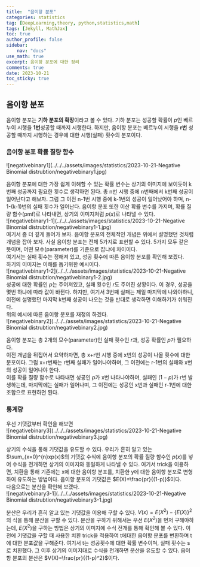 ```yaml
---
title:  "음이항 분포"
categories: statistics
tag: [DeepLearning,theory, python,statistics,math]
tags: [Jekyll, MathJax]
toc: true
author_profile: false
sidebar:
    nav: "docs"
use_math: true
excerpt: 음이항 분포에 대한 정리
comments: true
date: 2023-10-21
toc_sticky: true
---
```


## 음이항 분포

음이항 분포는 **기하 분포의 확장**이라고 볼 수 있다. 기하 분포는 성공할 확률이 $p$인 베르누이 시행을 **1번**성공할 때까지 시행한다. 하지만, 음이항 분포는 베르누이 시행을 **r번** 성공할 때까지 시행하는 경우에 대한 시행(실패) 횟수의 분포이다.

### 음이항 분포 확률 질량 함수

![negativebinary1](../../../assets/images/statistics/2023-10-21-Negative Binomial distrubtion/negativebinary1.jpg)

음이항 분포에 대한 가장 쉽게 이해할 수 있는 확률 변수는 상기의 이미지에 보이듯이 k번째 성공까지 필요한 횟수로 생각하면 된다. 총 n번 시행 중에 n번째에서 k번째 성공이 일어난다고 해보자. 그럼 그 이전 n-1번 시행 중에 k-1번의 성공이 일어났어야 하며, n-1-(k-1)번의 실패 횟수가 일어난다. 음이항 분포 또한 이산 확률 변수를 가지며, 확률 질량 함수(pmf)로 나타내면, 상기의 이미지처럼 $p(x)$로 나타낼 수 있다.    
![negativebinary1-1](../../../assets/images/statistics/2023-10-21-Negative Binomial distrubtion/negativebinary1-1.jpg)   
여기서 좀 더 깊게 들어가 보자. 음이항 분포의 전체적인 개념은 위에서 설명했던 것처럼 개념을 잡아 보자. 사실 음이항 분포는 전체 5가지로 표현할 수 있다. 5가지 모두 같은 뜻이며, 어떤 모수(parameter)를 기준으로 잡냐에 차이이다.   
여기서는 실패 횟수는 정해져 있고, 성공 횟수에 따른 음이항 분포를 확인해 보겠다.   
하기의 이미지는 이해를 돕기위한 예시이다.   
![negativebinary1-2](../../../assets/images/statistics/2023-10-21-Negative Binomial distrubtion/negativebinary1-2.jpg)   
성공에 대한 확률인 $p$는 주어져있고, 실패 횟수인 $r$도 주어진 상황이다. 이 경우, 성공을 몇번 하냐에 따라 값이 바뀐다. 하지만, 여기서 3번째 실패는 제일 마지막에 나와야하니, 이전에 설명했던 마지막 k번째 성공이 나오는 것을 반대로 생각하면 이해하기가 쉬워진다.    
위의 예시에 따른 음이항 분포를 재정의 하겠다.   
![negativebinary2](../../../assets/images/statistics/2023-10-21-Negative Binomial distrubtion/negativebinary2.jpg)   

음이항 분포는 총 2개의 모수(parameter)인 실패 횟수인 $r$과, 성공 확률인 $p$가 필요하다.   
이전 개념을 뒤집어서 요약하자면, 총 x+r번 시행 중에 x번의 성공이 나올 횟수에 대한 분포이다. 그럼 x+r번째는 r번째 실패가 일어나야하며, 그 이전에는 r-1번의 실패와 x번의 성공이 일어나야 한다.   
이를 확률 질량 함수로 나타내면 성공인 $p$가 x번 나타나야하며, 실패인 $(1-p)$가 r번 발생하는데, 마지막에는 실패가 일어나며, 그 이전에는 성공인 x번과 실패인 r-1번에 대한 조합으로 표현하면 된다.  

### 통계량

우선 기댓값부터 확인을 해보면   
![negativebinary3](../../../assets/images/statistics/2023-10-21-Negative Binomial distrubtion/negativebinary3.jpg)

상기의 수식을 통해 기댓값을 유도할 수 있다. 우리가 흔히 알고 있는 $\sum_{x=0}^{n}xp(x)$의 기댓값 수식에 음이항 분포의 확률 질량 함수인 $p(x)$를 넣어 수식을 전개하면 상기의 이미지와 동일하게 나타낼 수 있다. 여기서 trick을 이용하면, 치환을 통해 기존에는 x에 대한 음이항 분포를, 치환한 y에 대한 음이항 분포로 변형하여 유도하는 방법이다. 음이항 분포의 기댓값은 $E(X)=\frac{pr}{(1-p)}$이다.   
다음으로는 분산을 확인해 보겠다.   
![negativebinary3-1](../../../assets/images/statistics/2023-10-21-Negative Binomial distrubtion/negativebinary3-1.jpg)

분산은 우리가 흔히 알고 있는 기댓값을 이용해 구할 수 있다. $V(x)=E(X^2) - \{E(X)\}^2$의 식을 통해 분산을 구할 수 있다. 분산을 구하기 위해서는 우선 $E(X^2)$을 먼저 구해야하는데, $E(X^2)$을 구하는 방법은 상기의 이미지에 수식 전개를 통해 확인해 볼 수 있다. 이전에 기댓값을 구할 때 사용한 치환 trick을 적용하여 t에대한 음이항 분포를 변환하며 t에 대한 분포값을 구해준다. 여기서 t는 성공횟수에 대한 확률 변수이며, 실패 횟수는 s로 치환했다. 그 이후 상기의 이미지대로 수식을 전개하면 분산을 유도할 수 있다. 음이항 분포의 분산은 $V(X)=\frac{pr}{(1-p)^2}$이다.
